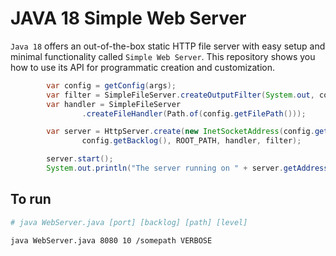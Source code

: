 # JAVA 18 Simple Web Server

`Java 18` offers an out-of-the-box static HTTP file server with easy setup and minimal functionality called `Simple Web Server`. This repository shows you how to use its API for programmatic creation and customization.

```java
        var config = getConfig(args);
        var filter = SimpleFileServer.createOutputFilter(System.out, config.getOutputLevel());
        var handler = SimpleFileServer
                .createFileHandler(Path.of(config.getFilePath()));

        var server = HttpServer.create(new InetSocketAddress(config.getPort()),
                config.getBacklog(), ROOT_PATH, handler, filter);

        server.start();
        System.out.println("The server running on " + server.getAddress());
```

## To run
```bash
# java WebServer.java [port] [backlog] [path] [level]  

java WebServer.java 8080 10 /somepath VERBOSE
```
